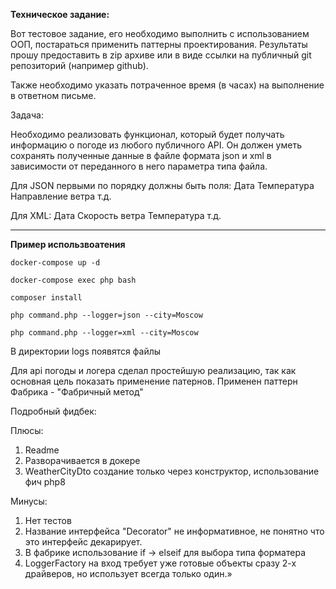 **Техническое задание:**

Вот тестовое задание, его необходимо выполнить с использованием ООП,
постараться применить паттерны проектирования.
Результаты прошу предоставить в zip архиве или в виде ссылки на
публичный git репозиторий (например github).

Также необходимо указать потраченное время (в часах) на выполнение в
ответном письме.

Задача:

Необходимо реализовать функционал, который будет получать информацию о
погоде из любого публичного API.
Он должен уметь сохранять полученные данные в файле формата json и xml в
зависимости от переданного в него параметра типа файла.

Для JSON первыми по порядку должны быть поля:
Дата
Температура
Направление ветра
т.д.

Для XML:
Дата
Скорость ветра
Температура
т.д.

-------------

**Пример использвоатения**

`docker-compose up -d`

`docker-compose exec php bash`

`composer install`

`php command.php --logger=json --city=Moscow`

`php command.php --logger=xml --city=Moscow`

В директории logs появятся файлы

Для api погоды и логера сделал простейшую реализацию, так как основная цель показать применение патернов.
Применен паттерн Фабрика - "Фабричный метод"




Подробный фидбек:

Плюсы:
1. Readme
2. Разворачивается в докере
3. WeatherCityDto создание только через конструктор, использование фич php8

Минусы:
1. Нет тестов
2. Название интерфейса "Decorator" не информативное, не понятно что это интерфейс декарирует.
3. В фабрике использование if -> elseif для выбора типа форматера
4. LoggerFactory на вход требует уже готовые объекты сразу 2-х драйверов, но использует всегда только один.»
